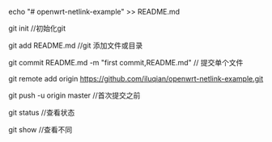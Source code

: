echo "# openwrt-netlink-example" >> README.md

git init  //初始化git

git add README.md  //git 添加文件或目录

git commit README.md -m "first commit,README.md"   // 提交单个文件

git remote add origin https://github.com/iluqian/openwrt-netlink-example.git

git push -u origin master   //首次提交之前


git status     //查看状态

git show         //查看不同
